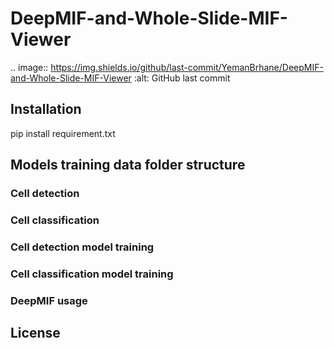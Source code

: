 # DeepMIF-and-Whole-Slide-MIF-Viewer

.. image:: https://img.shields.io/github/last-commit/YemanBrhane/DeepMIF-and-Whole-Slide-MIF-Viewer   :alt: GitHub last commit

## Installation

pip install requirement.txt

## Models training data folder structure

### Cell detection

### Cell classification

### Cell detection model training

### Cell classification model training

### DeepMIF usage


## License